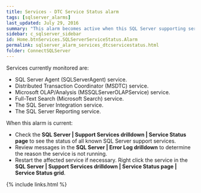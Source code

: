 ```yaml
---
title: Services - DTC Service Status alarm
tags: [sqlserver_alarms]
last_updated: July 29, 2016
summary: "This alarm becomes active when this SQL Server supporting service is installed but not active."
sidebar: c_sqlserver_sidebar
id: Home.btnServices.SQLServerServiceStatus.Alarm
permalink: sqlserver_alarm_services_dtcservicestatus.html
folder: ConnectSQLServer
---
```



Services currently monitored are:

* SQL Server Agent (SQLServerAgent) service.
* Distributed Transaction Coordinator (MSDTC) service.
* Microsoft OLAP/Analysis (MSSQLServerOLAPService) service.
* Full-Text Search (Microsoft Search) service.
* The SQL Server Integration service.
* The SQL Server Reporting service.


When this alarm is current:

* Check the **SQL Server \| Support Services drilldown \| Service Status page** to see the status of all known SQL Server support services.
* Review messages in the **SQL Server \| Error Log drilldown** to determine the reason the service is not running.
* Restart the affected service if necessary. Right click the service in the **SQL Server \| Support Services drilldown \| Service Status page \| Service Status grid**.


{% include links.html %}
